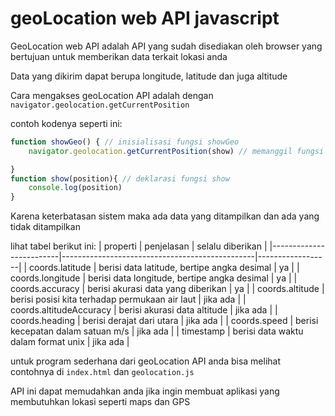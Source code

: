# geoLocation web API javascript
GeoLocation web API adalah API yang sudah disediakan oleh browser yang bertujuan untuk memberikan data terkait lokasi anda

Data yang dikirim dapat berupa longitude, latitude dan juga altitude

Cara mengakses geoLocation API adalah dengan `navigator.geolocation.getCurrentPosition`

contoh kodenya seperti ini:
```js
function showGeo() { // inisialisasi fungsi showGeo
    navigator.geolocation.getCurrentPosition(show) // memanggil fungsi show 

}
function show(position){ // deklarasi fungsi show
    console.log(position)
}
```
Karena keterbatasan sistem maka ada data yang ditampilkan dan ada yang tidak ditampilkan

lihat tabel berikut ini:
| properti                | penjelasan                                     | selalu diberikan |
|-------------------------|------------------------------------------------|------------------|
| coords.latitude         | berisi data latitude, bertipe angka desimal    | ya               |
| coords.longitude        | berisi data longitude, bertipe angka desimal   | ya               |
| coords.accuracy         | berisi akurasi data yang diberikan             | ya               |
| coords.altitude         | berisi posisi kita terhadap permukaan air laut | jika ada         |
| coords.altitudeAccuracy | berisi akurasi data altitude                   | jika ada         |
| coords.heading          | berisi derajat dari utara                      | jika ada         |
| coords.speed            | berisi kecepatan dalam satuan m/s              | jika ada         |
| timestamp               | berisi data waktu dalam format unix            | jika ada         |

untuk program sederhana dari geoLocation API anda bisa melihat contohnya di `index.html` dan `geolocation.js`

API ini dapat memudahkan anda jika ingin membuat aplikasi yang membutuhkan lokasi seperti maps dan GPS